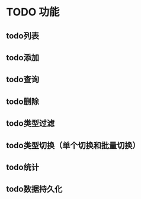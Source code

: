 # TODO 功能

## todo列表
## todo添加
## todo查询
## todo删除
## todo类型过滤
## todo类型切换（单个切换和批量切换）
## todo统计
## todo数据持久化